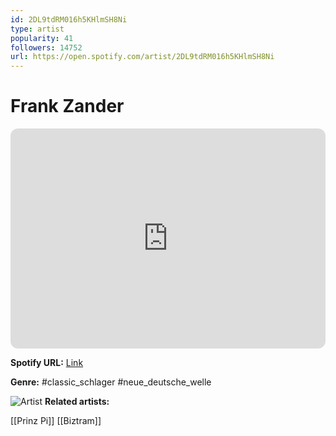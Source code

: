 ```yaml
---
id: 2DL9tdRM016h5KHlmSH8Ni
type: artist
popularity: 41
followers: 14752
url: https://open.spotify.com/artist/2DL9tdRM016h5KHlmSH8Ni
---
```

# Frank Zander

<iframe style="border-radius:12px" src="https://open.spotify.com/embed/artist/2DL9tdRM016h5KHlmSH8Ni" width="100%" height="352" frameBorder="0" allowfullscreen="" allow="autoplay; clipboard-write; encrypted-media; fullscreen; picture-in-picture" loading="lazy"></iframe>

**Spotify URL:** [Link](https://open.spotify.com/artist/2DL9tdRM016h5KHlmSH8Ni)

**Genre:**  #classic_schlager #neue_deutsche_welle

![Artist](https://i.scdn.co/image/ab6761610000e5eba7b5f314855c6be44f363a6d)
**Related artists:**

[[Prinz Pi]]
[[Biztram]]
